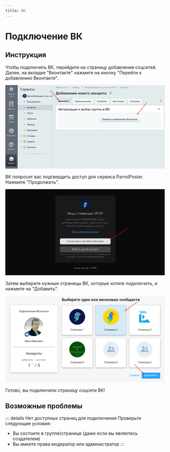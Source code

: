 ```yaml
---
title: ВК
---
```


# Подключение ВК

## Инструкция

Чтобы подключить ВК, перейдите на страницу добавления соцсетей.
Далее, на вкладке "Вконтакте" нажмите на кнопку "Перейти к добавлению Вконтакте".

![Добавление](./img/vk-0.png)

ВК попросит вас подтвердить доступ для сервиса ParrotPoster. Нажмите "Продолжить".

![Подтверждение](./img/vk-1.png)

Затем выберите нужные страницы ВК, которые хотите подключить, и нажмите на "Добавить".

![Выбор страниц](./img/vk-2.png)

Готово, вы подключили страницу соцсети ВК!

## Возможные проблемы

::: details Нет доступных страниц для подключения
Проверьте следующие условия:
- Вы состоите в группе/странице (даже если вы являетесь создателем)
- Вы имеете права модератор или администратор
:::

